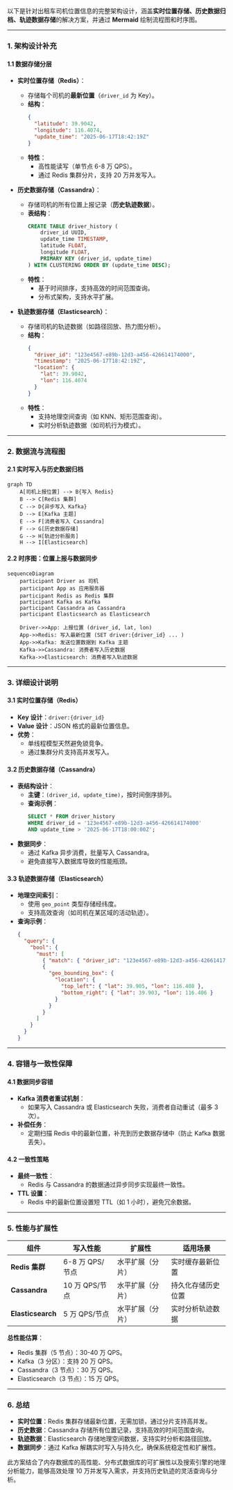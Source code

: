 以下是针对出租车司机位置信息的完整架构设计，涵盖**实时位置存储、历史数据归档、轨迹数据存储**的解决方案，并通过 **Mermaid** 绘制流程图和时序图。

---

### **1. 架构设计补充**
#### **1.1 数据存储分层**
- **实时位置存储（Redis）**：  
  - 存储每个司机的**最新位置**（`driver_id` 为 Key）。  
  - **结构**：  
    ```json
    {
      "latitude": 39.9042,
      "longitude": 116.4074,
      "update_time": "2025-06-17T18:42:19Z"
    }
    ```
  - **特性**：  
    - 高性能读写（单节点 6-8 万 QPS）。  
    - 通过 Redis 集群分片，支持 20 万并发写入。  

- **历史数据存储（Cassandra）**：  
  - 存储司机的所有位置上报记录（**历史轨迹数据**）。  
  - **表结构**：  
    ```sql
    CREATE TABLE driver_history (
        driver_id UUID,
        update_time TIMESTAMP,
        latitude FLOAT,
        longitude FLOAT,
        PRIMARY KEY (driver_id, update_time)
    ) WITH CLUSTERING ORDER BY (update_time DESC);
    ```
  - **特性**：  
    - 基于时间排序，支持高效的时间范围查询。  
    - 分布式架构，支持水平扩展。  

- **轨迹数据存储（Elasticsearch）**：  
  - 存储司机的轨迹数据（如路径回放、热力图分析）。  
  - **结构**：  
    ```json
    {
      "driver_id": "123e4567-e89b-12d3-a456-426614174000",
      "timestamp": "2025-06-17T18:42:19Z",
      "location": {
        "lat": 39.9042,
        "lon": 116.4074
      }
    }
    ```
  - **特性**：  
    - 支持地理空间查询（如 KNN、矩形范围查询）。  
    - 实时分析轨迹数据（如司机行为模式）。  

---

### **2. 数据流与流程图**
#### **2.1 实时写入与历史数据归档**
```mermaid
graph TD
    A[司机上报位置] --> B{写入 Redis}
    B --> C[Redis 集群]
    C --> D{异步写入 Kafka}
    D --> E[Kafka 主题]
    E --> F[消费者写入 Cassandra]
    F --> G[历史数据存储]
    G --> H[轨迹分析服务]
    H --> I[Elasticsearch]
```

#### **2.2 时序图：位置上报与数据同步**
```mermaid
sequenceDiagram
    participant Driver as 司机
    participant App as 应用服务器
    participant Redis as Redis 集群
    participant Kafka as Kafka
    participant Cassandra as Cassandra
    participant Elasticsearch as Elasticsearch

    Driver->>App: 上报位置 (driver_id, lat, lon)
    App->>Redis: 写入最新位置 (SET driver:{driver_id} ... )
    App->>Kafka: 发送位置数据到 Kafka 主题
    Kafka->>Cassandra: 消费者写入历史数据
    Kafka->>Elasticsearch: 消费者写入轨迹数据
```

---

### **3. 详细设计说明**
#### **3.1 实时位置存储（Redis）**
- **Key 设计**：`driver:{driver_id}`  
- **Value 设计**：JSON 格式的最新位置信息。  
- **优势**：  
  - 单线程模型天然避免锁竞争。  
  - 通过集群分片支持高并发写入。  

#### **3.2 历史数据存储（Cassandra）**
- **表结构设计**：  
  - **主键**：`(driver_id, update_time)`，按时间倒序排列。  
  - **查询示例**：  
    ```sql
    SELECT * FROM driver_history 
    WHERE driver_id = '123e4567-e89b-12d3-a456-426614174000' 
    AND update_time > '2025-06-17T18:00:00Z';
    ```
- **数据同步**：  
  - 通过 Kafka 异步消费，批量写入 Cassandra。  
  - 避免直接写入数据库导致的性能瓶颈。  

#### **3.3 轨迹数据存储（Elasticsearch）**
- **地理空间索引**：  
  - 使用 `geo_point` 类型存储经纬度。  
  - 支持高效查询（如司机在某区域的活动轨迹）。  
- **查询示例**：  
  ```json
  {
    "query": {
      "bool": {
        "must": [
          { "match": { "driver_id": "123e4567-e89b-12d3-a456-426614174000" }},
          {
            "geo_bounding_box": {
              "location": {
                "top_left": { "lat": 39.905, "lon": 116.408 },
                "bottom_right": { "lat": 39.903, "lon": 116.406 }
              }
            }
          }
        ]
      }
    }
  }
  ```

---

### **4. 容错与一致性保障**
#### **4.1 数据同步容错**
- **Kafka 消费者重试机制**：  
  - 如果写入 Cassandra 或 Elasticsearch 失败，消费者自动重试（最多 3 次）。  
- **补偿任务**：  
  - 定期扫描 Redis 中的最新位置，补充到历史数据存储中（防止 Kafka 数据丢失）。  

#### **4.2 一致性策略**
- **最终一致性**：  
  - Redis 与 Cassandra 的数据通过异步同步实现最终一致性。  
- **TTL 设置**：  
  - Redis 中的最新位置设置短 TTL（如 1 小时），避免冗余数据。  

---

### **5. 性能与扩展性**
| **组件**       | **写入性能**       | **扩展性**         | **适用场景**               |
|----------------|--------------------|--------------------|----------------------------|
| **Redis 集群** | 6-8 万 QPS/节点    | 水平扩展（分片）   | 实时缓存最新位置           |
| **Cassandra**  | 10 万 QPS/节点     | 水平扩展（分片）   | 持久化存储历史位置         |
| **Elasticsearch** | 5 万 QPS/节点     | 水平扩展（分片）   | 实时分析轨迹数据           |

**总性能估算**：  
- Redis 集群（5 节点）：30-40 万 QPS。  
- Kafka（3 分区）：支持 20 万 QPS。  
- Cassandra（3 节点）：30 万 QPS。  
- Elasticsearch（3 节点）：15 万 QPS。  

---

### **6. 总结**
- **实时位置**：Redis 集群存储最新位置，无需加锁，通过分片支持高并发。  
- **历史数据**：Cassandra 存储所有位置记录，支持高效的时间范围查询。  
- **轨迹数据**：Elasticsearch 存储地理空间数据，支持实时分析和路径回放。  
- **数据同步**：通过 Kafka 解耦实时写入与持久化，确保系统稳定性和扩展性。  

此方案结合了内存数据库的高性能、分布式数据库的可扩展性以及搜索引擎的地理分析能力，能够高效处理 10 万并发写入需求，并支持历史轨迹的灵活查询与分析。